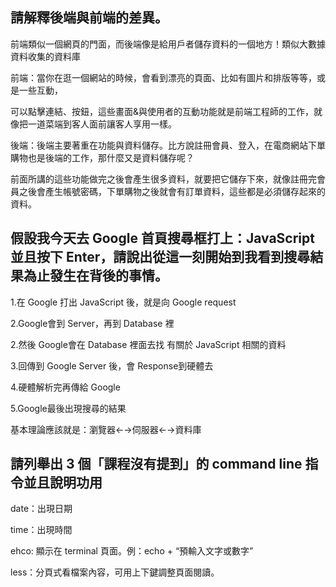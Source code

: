 ## 請解釋後端與前端的差異。

前端類似一個網頁的門面，而後端像是給用戶者儲存資料的一個地方！類似大數據資料收集的資料庫

前端：當你在逛一個網站的時候，會看到漂亮的頁面、比如有圖片和排版等等，或是一些互動，

可以點擊連結、按鈕，這些畫面&與使用者的互動功能就是前端工程師的工作，就像把一道菜端到客人面前讓客人享用一樣。

後端：後端主要著重在功能與資料儲存。比方說註冊會員、登入，在電商網站下單購物也是後端的工作，那什麼又是資料儲存呢？

前面所講的這些功能做完之後會產生很多資料，就要把它儲存下來，就像註冊完會員之後會產生帳號密碼，下單購物之後就會有訂單資料，這些都是必須儲存起來的資料。



## 假設我今天去 Google 首頁搜尋框打上：JavaScript 並且按下 Enter，請說出從這一刻開始到我看到搜尋結果為止發生在背後的事情。

1.在 Google 打出 JavaScript 後，就是向 Google request

2.Google會到 Server，再到 Database 裡

2.然後 Google會在 Database 裡面去找 有關於 JavaScript 相關的資料

3.回傳到 Google Server 後，會 Response到硬體去

4.硬體解析完再傳給 Google

5.Google最後出現搜尋的結果


基本理論應該就是：瀏覽器←→伺服器←→資料庫




## 請列舉出 3 個「課程沒有提到」的 command line 指令並且說明功用


date：出現日期

time：出現時間

ehco: 顯示在 terminal 頁面。例：echo + “預輸入文字或數字”

less：分頁式看檔案內容，可用上下鍵調整頁面閱讀。